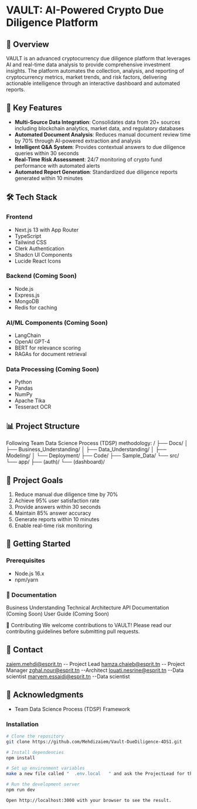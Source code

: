 # VAULT: AI-Powered Crypto Due Diligence Platform

## 🚀 Overview
VAULT is an advanced cryptocurrency due diligence platform that leverages AI and real-time data analysis to provide comprehensive investment insights. The platform automates the collection, analysis, and reporting of cryptocurrency metrics, market trends, and risk factors, delivering actionable intelligence through an interactive dashboard and automated reports.

## 🎯 Key Features
- **Multi-Source Data Integration**: Consolidates data from 20+ sources including blockchain analytics, market data, and regulatory databases
- **Automated Document Analysis**: Reduces manual document review time by 70% through AI-powered extraction and analysis
- **Intelligent Q&A System**: Provides contextual answers to due diligence queries within 30 seconds
- **Real-Time Risk Assessment**: 24/7 monitoring of crypto fund performance with automated alerts
- **Automated Report Generation**: Standardized due diligence reports generated within 10 minutes

## 🛠️ Tech Stack

### Frontend
- Next.js 13 with App Router
- TypeScript
- Tailwind CSS
- Clerk Authentication
- Shadcn UI Components
- Lucide React Icons

### Backend (Coming Soon)
- Node.js
- Express.js
- MongoDB
- Redis for caching

### AI/ML Components (Coming Soon)
- LangChain
- OpenAI GPT-4
- BERT for relevance scoring
- RAGAs for document retrieval

### Data Processing (Coming Soon)
- Python
- Pandas
- NumPy
- Apache Tika
- Tesseract OCR

## 📊 Project Structure
Following Team Data Science Process (TDSP) methodology:
/
├── Docs/
│   ├── Business_Understanding/
│   ├── Data_Understanding/
│   ├── Modeling/
│   └── Deployment/
├── Code/
├── Sample_Data/
└── src/
└── app/
├── (auth)/
└── (dashboard)/

## 🎯 Project Goals
1. Reduce manual due diligence time by 70%
2. Achieve 95% user satisfaction rate
3. Provide answers within 30 seconds
4. Maintain 85% answer accuracy
5. Generate reports within 10 minutes
6. Enable real-time risk monitoring

## 🚀 Getting Started

### Prerequisites
- Node.js 16.x
- npm/yarn
### 📝 Documentation

Business Understanding
Technical Architecture
API Documentation (Coming Soon)
User Guide (Coming Soon)

🤝 Contributing
We welcome contributions to VAULT! Please read our contributing guidelines before submitting pull requests.


## 📧 Contact
zaiem.mehdi@esprit.tn -- Project Lead
hamza.chaieb@esprit.tn -- Project Manager
zghal.nour@esprit.tn   --Architect
louati.nesrine@esprit.tn --Data scientist
maryem.essaidi@esprit.tn --Data scientist
## 🙏 Acknowledgments
- Team Data Science Process (TDSP) Framework


### Installation
```bash
# Clone the repository
git clone https://github.com/Mehdizaiem/Vault-DueDiligence-4DS1.git

# Install dependencies
npm install

# Set up environment variables
make a new file called "  .env.local   " and ask the ProjectLead for the api keys ! or make yours !

# Run the development server
npm run dev

Open http://localhost:3000 with your browser to see the result.

